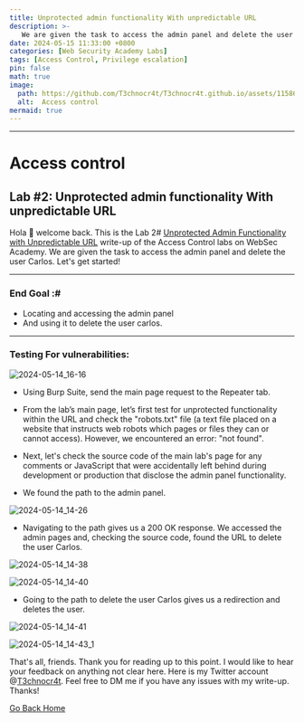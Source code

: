 ```yaml
---
title: Unprotected admin functionality With unpredictable URL
description: >-
   We are given the task to access the admin panel and delete the user Carlos. 
date: 2024-05-15 11:33:00 +0800
categories: [Web Security Academy Labs]
tags: [Access Control, Privilege escalation]
pin: false
math: true
image:
  path: https://github.com/T3chnocr4t/T3chnocr4t.github.io/assets/115868619/233707e5-1d04-409f-b413-33766ae43a5b
  alt:  Access control
mermaid: true
---
```



***
# Access control
## Lab #2: Unprotected admin functionality With unpredictable URL

Hola 👋 welcome back. This is the Lab 2# [Unprotected Admin Functionality with Unpredictable URL](https://portswigger.net/web-security/learning-paths/server-side-vulnerabilities-apprentice/access-control-apprentice/access-control/lab-unprotected-admin-functionality-with-unpredictable-url) write-up of the Access Control labs on WebSec Academy. We are given the task to access the admin panel and delete the user Carlos. Let's get started!


***
### End Goal :#
- Locating and accessing the admin panel
- And using it to delete the user carlos.

***
### Testing For vulnerabilities:

![2024-05-14_16-16](https://github.com/T3chnocr4t/T3chnocr4t.github.io/assets/115868619/7b5fa990-d69b-46e1-b338-45699044b86a)

- Using Burp Suite, send the main page request to the Repeater tab.

- From the lab’s main page, let’s first test for unprotected functionality within the URL and check the "robots.txt" file (a text file placed on a website that instructs web robots which pages or files they can or cannot access). However, we encountered an error: "not found".

- Next, let's check the source code of the main lab's page for any comments or JavaScript that were accidentally left behind during development or production that disclose the admin panel functionality.
- We found the path to the admin panel.

![2024-05-14_14-26](https://github.com/T3chnocr4t/T3chnocr4t.github.io/assets/115868619/a5b36231-d719-4c6d-baba-e4602031498c)

- Navigating to the path gives us a 200 OK response. We accessed the admin pages and, checking the source code, found the URL to delete the user Carlos.

![2024-05-14_14-38](https://github.com/T3chnocr4t/T3chnocr4t.github.io/assets/115868619/6276ba30-d730-47a9-960d-6647da45da47)

![2024-05-14_14-40](https://github.com/T3chnocr4t/T3chnocr4t.github.io/assets/115868619/0f4d8117-21d5-430b-8d22-4c91a77004ec)

- Going to the path to delete the user Carlos gives us a redirection and deletes the user.

![2024-05-14_14-41](https://github.com/T3chnocr4t/T3chnocr4t.github.io/assets/115868619/b89f7346-c659-4448-b29a-36cf3542c3dc)

![2024-05-14_14-43_1](https://github.com/T3chnocr4t/T3chnocr4t.github.io/assets/115868619/ce328048-0efc-4d95-bd28-a3da5400bb4c)

That's all, friends. Thank you for reading up to this point. I would like to hear your feedback on anything not clear here. Here is my Twitter account @[T3chnocr4t](https://twitter.com/T3chnocr4tx). Feel free to DM me if you have any issues with my write-up. Thanks!

[Go Back Home](https://t3chnocr4tx.github.io/)